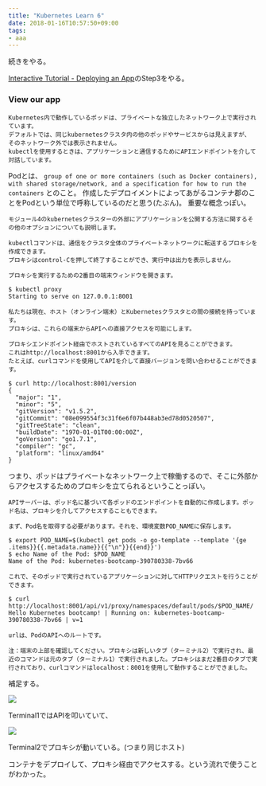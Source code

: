 ```yaml
---
title: "Kubernetes Learn 6"
date: 2018-01-16T10:57:50+09:00
tags:
- aaa
---
```


続きをやる。

<!--more-->

[Interactive Tutorial - Deploying an App](https://kubernetes.io/docs/tutorials/kubernetes-basics/deploy-interactive/)のStep3をやる。

### View our app

```
Kubernetes内で動作しているポッドは、プライベートな独立したネットワーク上で実行されています。
デフォルトでは、同じkubernetesクラスタ内の他のポッドやサービスからは見えますが、
そのネットワーク外では表示されません。 
kubectlを使用するときは、アプリケーションと通信するためにAPIエンドポイントを介して対話しています。
```

Podとは、 `group of one or more containers (such as Docker containers), with shared storage/network, and a specification for how to run the containers` とのこと。
作成したデプロイメントによってあがるコンテナ郡のことをPodという単位で呼称しているのだと思う(たぶん)。
重要な概念っぽい。

```
モジュール4のkubernetesクラスターの外部にアプリケーションを公開する方法に関するその他のオプションについても説明します。

kubectlコマンドは、通信をクラスタ全体のプライベートネットワークに転送するプロキシを作成できます。
プロキシはcontrol-Cを押して終了することができ、実行中は出力を表示しません。

プロキシを実行するための2番目の端末ウィンドウを開きます。
```

```
$ kubectl proxy
Starting to serve on 127.0.0.1:8001
```

```
私たちは現在、ホスト（オンライン端末）とKubernetesクラスタとの間の接続を持っています。
プロキシは、これらの端末からAPIへの直接アクセスを可能にします。

プロキシエンドポイント経由でホストされているすべてのAPIを見ることができます。
これはhttp://localhost:8001から入手できます。
たとえば、curlコマンドを使用してAPIを介して直接バージョンを問い合わせることができます。
```

```
$ curl http://localhost:8001/version
{
  "major": "1",
  "minor": "5",
  "gitVersion": "v1.5.2",
  "gitCommit": "08e099554f3c31f6e6f07b448ab3ed78d0520507",
  "gitTreeState": "clean",
  "buildDate": "1970-01-01T00:00:00Z",
  "goVersion": "go1.7.1",
  "compiler": "gc",
  "platform": "linux/amd64"
}
```

つまり、ポッドはプライベートなネットワーク上で稼働するので、そこに外部からアクセスするためのプロキシを立てられるということっぽい。


```
APIサーバーは、ポッド名に基づいて各ポッドのエンドポイントを自動的に作成します。ポッド名は、プロキシを介してアクセスすることもできます。

まず、Pod名を取得する必要があります。それを、環境変数POD_NAMEに保存します。
```

```
$ export POD_NAME=$(kubectl get pods -o go-template --template '{ge .items}}{{.metadata.name}}{{"\n"}}{{end}}')
$ echo Name of the Pod: $POD_NAME
Name of the Pod: kubernetes-bootcamp-390780338-7bv66
```

```
これで、そのポッドで実行されているアプリケーションに対してHTTPリクエストを行うことができます。
```

```
$ curl http://localhost:8001/api/v1/proxy/namespaces/default/pods/$POD_NAME/
Hello Kubernetes bootcamp! | Running on: kubernetes-bootcamp-390780338-7bv66 | v=1
```

```
urlは、PodのAPIへのルートです。

注：端末の上部を確認してください。プロキシは新しいタブ（ターミナル2）で実行され、最近のコマンドは元のタブ（ターミナル1）で実行されました。プロキシはまだ2番目のタブで実行されており、curlコマンドはlocalhost：8001を使用して動作することができました。
```

補足する。

![](/images/kubernetes-learn-6/1.png)

Terminal1ではAPIを叩いていて、

![](/images/kubernetes-learn-6/2.png)

Terminal2でプロキシが動いている。(つまり同じホスト)

コンテナをデプロイして、プロキシ経由でアクセスする。という流れで使うことがわかった。

